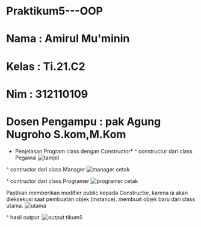 # Praktikum5---OOP

# Nama           : Amirul Mu'minin    #
# Kelas          : Ti.21.C2           #
# Nim            : 312110109          #
# Dosen Pengampu : pak Agung Nugroho S.kom,M.Kom #

* Penjelasan Program class dengan Constructor*
^ constructur dari class Pegawai
![tampil](https://user-images.githubusercontent.com/116171779/203690500-7bf6712a-0a9f-4de8-8c69-1dc0c9fed01a.png)

^ contructor dari class Manager
![manager cetak](https://user-images.githubusercontent.com/116171779/203691212-a9613792-5a4b-44f5-80c2-5daaa372da2d.png)

^ contructor dari class Programer
![programer cetak](https://user-images.githubusercontent.com/116171779/203691285-d6d5c4e5-b412-4f4a-979e-e8ab45b3ff44.png)

Pastikan memberikan modifier public kepada Constructor, karena ia akan dieksekusi saat pembuatan objek (instance).
 membuat objek baru dari class utama.
![utama](https://user-images.githubusercontent.com/116171779/203690059-f786c67e-f982-44b8-b746-c4c74facaeea.png)

^ hasil output:
![output tikum5](https://user-images.githubusercontent.com/116171779/203691980-1a5bc6f1-4967-43ae-b125-3703841f8cec.png)
